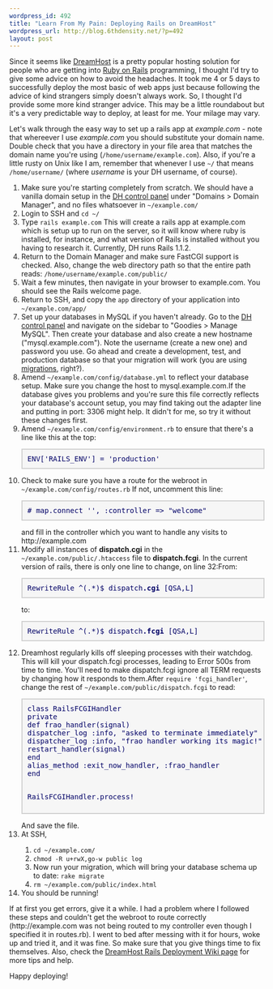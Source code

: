 ```yaml
--- 
wordpress_id: 492
title: "Learn From My Pain: Deploying Rails on DreamHost"
wordpress_url: http://blog.6thdensity.net/?p=492
layout: post
---
```

Since it seems like <a href="http://dreamhost.com">DreamHost</a> is a pretty popular hosting solution for people who are getting into <a href="http://www.rubyonrails.org">Ruby on Rails</a> programming, I thought I'd try to give some advice on how to avoid the headaches.  It took me 4 or 5 days to successfully deploy the most basic of web apps just because following the advice of kind strangers simply doesn't always work.  So, I thought I'd provide some more kind stranger advice.  This may be a little roundabout but it's a very predictable way to deploy, at least for me.  Your milage may vary.

Let's walk through the easy way to set up a rails app at <em>example.com</em> - note that whereever I use <em>example.com</em> you should substitute your domain name.  Double check that you have a directory in your file area that matches the domain name you're using (<code>/home/username/example.com</code>).  Also, if you're a little rusty on Unix like I am, remember that whenever I use <code>~/</code> that means <code>/home/username/</code> (where <em>username</em> is your DH username, of course).
<ol>
	<li>Make sure you're starting completely from scratch.  We should have a vanilla domain setup in the <a href="http://panel.dreamhost.com">DH control panel</a> under "Domains > Domain Manager", and no files whatsoever in <code>~/example.com/</code></li>
	<li>Login to SSH and <code>cd ~/</code></li>
	<li>Type <code>rails example.com</code>  This will create a rails app at example.com which is setup up to run on the server, so it will know where ruby is installed, for instance, and what version of Rails is installed without you having to research it.  Currently, DH runs Rails 1.1.2.</li>
	<li>Return to the Domain Manager and make sure FastCGI support is checked.  Also, change the web directory path so that the entire path reads: <code>/home/username/example.com/public/</code></li>
	<li>Wait a few minutes, then navigate in your browser to example.com.  You should see the Rails welcome page.</li>
	<li>Return to SSH, and copy the <code>app</code> directory of your application into <code>~/example.com/app/</code></li>
	<li>Set up your databases in MySQL if you haven't already.  Go to the <a href="http://panel.dreamhost.com">DH control panel</a> and navigate on the sidebar to "Goodies > Manage MySQL".  Then create your database and also create a new hostname ("mysql.example.com").  Note the username (create a new one) and password you use.  Go ahead and create a development, test, and production database so that your migration will work (you are using <a href="http://wiki.rubyonrails.org/rails/pages/UnderstandingMigrations">migrations</a>, right?).</li>
	<li>Amend <code>~/example.com/config/database.yml</code> to reflect your database setup.  Make sure you change the host to mysql.example.com.If the database gives you problems and you're sure this file correctly reflects your database's account setup, you may find taking out the adapter line and putting in port: 3306 might help.  It didn't for me, so try it without these changes first.</li>
	<li>Amend <code>~/example.com/config/environment.rb</code> to ensure that there's a line like this at the top:
<pre style="border: 2px solid #d0d0d0; padding: 10px; background-color: #f6f6f6; color: #000066">ENV['RAILS_ENV'] = 'production'</pre>
</li>
	<li>Check to make sure you have a route for the webroot in <code>~/example.com/config/routes.rb</code>  If not, uncomment this line:
<pre style="border: 2px solid #d0d0d0; padding: 10px; background-color: #f6f6f6; color: #000066"># map.connect '', :controller => "welcome"</pre>
and fill in the controller which you want to handle any visits to http://example.com</li>
	<li>Modify all instances of <strong>dispatch.cgi</strong> in the <code>~/example.com/public/.htaccess</code> file to <strong>dispatch.fcgi</strong>. In the current version of rails, there is only one line to change, on line 32:From:
<pre style="border: 2px solid #d0d0d0; padding: 10px; background-color: #f6f6f6; color: #000066">RewriteRule ^(.*)$ dispatch<strong>.cgi</strong> [QSA,L]</pre>
to:
<pre style="border: 2px solid #d0d0d0; padding: 10px; background-color: #f6f6f6; color: #000066">RewriteRule ^(.*)$ dispatch<strong>.fcgi</strong> [QSA,L]</pre>
</li>
	<li>Dreamhost regularly kills off sleeping processes with their watchdog. This will kill your dispatch.fcgi processes, leading to Error 500s from time to time. You'll need to make dispatch.fcgi ignore all TERM requests by changing how it responds to them.After <code>require 'fcgi_handler'</code>, change the rest of <code>~/example.com/public/dispatch.fcgi</code> to read:
<pre style="border: 2px solid #d0d0d0; padding: 10px; background-color: #f6f6f6; color: #000066">class RailsFCGIHandler
private
def frao_handler(signal)
dispatcher_log :info, "asked to terminate immediately"
dispatcher_log :info, "frao handler working its magic!"
restart_handler(signal)
end
alias_method :exit_now_handler, :frao_handler
end

RailsFCGIHandler.process!</pre>
And save the file.</li>
	<li>At SSH,</li>
<ol>
	<li><code>cd ~/example.com/</code></li>
	<li><code>chmod -R u+rwX,go-w public log</code></li>
	<li>Now run your migration, which will bring your database schema up to date: <code>rake migrate</code></li>
	<li><code>rm ~/example.com/public/index.html</code></li>
</ol>
	<li>You should be running!</li>
</ol>
If at first you get errors, give it a while.  I had a problem where I followed these steps and couldn't get the webroot to route correctly (http://example.com was not being routed to my controller even though I specified it in routes.rb).  I went to bed after messing with it for hours, woke up and tried it, and it was fine.  So make sure that you give things time to fix themselves.  Also, check the <a href="http://wiki.dreamhost.com/index.php/Ruby_on_Rails#QuickStart_Guide">DreamHost Rails Deployment Wiki page</a> for more tips and help.

Happy deploying!
